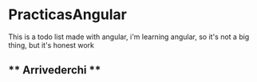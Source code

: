 # PracticasAngular

This is a todo list made with angular, i'm learning angular, so it's not a big thing,  but it's honest work

## ** Arrivederchi **